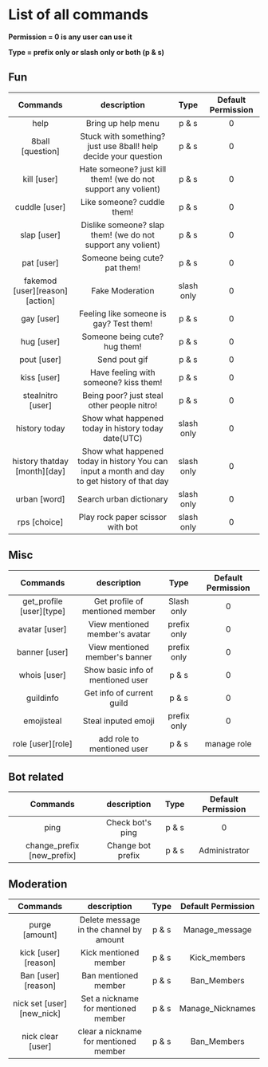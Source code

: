 # List of all commands

**Permission = 0 is any user can use it**

**Type = prefix only or slash only or both (p & s)**

## Fun

|              Commands             |                                          description                                         |    Type    | Default Permission |
| :-------------------------------: | :------------------------------------------------------------------------------------------: | :--------: | :----------------: |
|                help               |                                      Bring up help menu                                      |    p & s   |          0         |
|         8ball \[question]         |                Stuck with something? just use 8ball! help decide your question               |    p & s   |          0         |
|            kill \[user]           |                 Hate someone? just kill them! (we do not support any volient)                |    p & s   |          0         |
|           cuddle \[user]          |                                  Like someone? cuddle them!                                  |    p & s   |          0         |
|            slap \[user]           |                  Dislike someone? slap them! (we do not support any volient)                 |    p & s   |          0         |
|            pat \[user]            |                                 Someone being cute? pat them!                                |    p & s   |          0         |
| fakemod \[user]\[reason]\[action] |                                        Fake Moderation                                       | slash only |          0         |
|            gay \[user]            |                            Feeling like someone is gay? Test them!                           |    p & s   |          0         |
|            hug \[user]            |                                 Someone being cute? hug them!                                |    p & s   |          0         |
|            pout \[user]           |                                         Send pout gif                                        |    p & s   |          0         |
|            kiss \[user]           |                             Have feeling with someone? kiss them!                            |    p & s   |          0         |
|         stealnitro \[user]        |                          Being poor? just steal other people nitro!                          |    p & s   |          0         |
|           history today           |                      Show what happened today in history today date(UTC)                     | slash only |          0         |
|   history thatday \[month]\[day]  | Show what happened today in history You can input a month and day to get history of that day | slash only |          0         |
|           urban \[word]           |                                    Search urban dictionary                                   | slash only |          0         |
|           rps \[choice]           |                               Play rock paper scissor with bot                               | slash only |          0         |

## Misc

|           Commands          |            description            |     Type    | Default Permission |
| :-------------------------: | :-------------------------------: | :---------: | :----------------: |
| get\_profile \[user]\[type] |  Get profile of mentioned member  |  Slash only |          0         |
|        avatar \[user]       |   View mentioned member's avatar  | prefix only |          0         |
|        banner \[user]       |   View mentioned member's banner  | prefix only |          0         |
|        whois \[user]        | Show basic info of mentioned user |    p & s    |          0         |
|          guildinfo          |     Get info of current guild     |    p & s    |          0         |
|          emojisteal         |        Steal inputed emoji        | prefix only |          0         |
|     role \[user]\[role]     |     add role to mentioned user    |    p & s    |     manage role    |

## Bot related

|            Commands           |    description    |  Type | Default Permission |
| :---------------------------: | :---------------: | :---: | :----------------: |
|              ping             |  Check bot's ping | p & s |          0         |
| change\_prefix \[new\_prefix] | Change bot prefix | p & s |    Administrator   |

## Moderation

|           Commands           |               description               |  Type | Default Permission |
| :--------------------------: | :-------------------------------------: | :---: | :----------------: |
|        purge \[amount]       | Delete message in the channel by amount | p & s |   Manage\_message  |
|     kick \[user]\[reason]    |          Kick mentioned member          | p & s |    Kick\_members   |
|     Ban \[user]\[reason]     |           Ban mentioned member          | p & s |    Ban\_Members    |
| nick set \[user]\[new\_nick] |   Set a nickname for mentioned member   | p & s |  Manage\_Nicknames |
|      nick clear \[user]      |  clear a nickname for mentioned member  | p & s |    Ban\_Members    |
